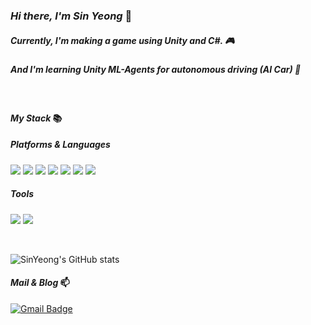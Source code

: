 ### *Hi there, I'm Sin Yeong* 👋

##### Currently, I'm making a game using Unity and C#. 🎮
##### And I'm learning Unity ML-Agents for autonomous driving (AI Car) 🌱
<br>

#### *My Stack* 📚

##### Platforms & Languages
<p align="horizontal">
  <img src="https://img.shields.io/badge/c-%2300599C.svg?style=for-the-badge&logo=c&logoColor=white"/>
  <img src="https://img.shields.io/badge/c%23-%23239120.svg?style=for-the-badge&logo=c-sharp&logoColor=white"/> 
  <img src="https://img.shields.io/badge/python-3670A0?style=for-the-badge&logo=python&logoColor=ffdd54"/>
  <img src="https://img.shields.io/badge/java-%23ED8B00.svg?style=for-the-badge&logo=openjdk&logoColor=white"/>
  <img src="https://img.shields.io/badge/html5-%23E34F26.svg?style=for-the-badge&logo=html5&logoColor=white"/>
  <img src="https://img.shields.io/badge/javascript-%23323330.svg?style=for-the-badge&logo=javascript&logoColor=%23F7DF1E"/>
  <img src="https://img.shields.io/badge/css3-%231572B6.svg?style=for-the-badge&logo=css3&logoColor=white"/>
</p>

##### Tools
<p align="horizontal">
  <img src="https://img.shields.io/badge/unity-%23000000.svg?style=for-the-badge&logo=unity&logoColor=white"/> 
  <img src="https://img.shields.io/badge/Android%20Studio-3DDC84.svg?style=for-the-badge&logo=android-studio&logoColor=white"/>
</p>
<br>

![SinYeong's GitHub stats](https://github-readme-stats.vercel.app/api?username=zachpaul7&show_icons=true&theme=radical&hide=stars,prs,issues)

#### *Mail & Blog* 📫
[![Gmail Badge](https://img.shields.io/badge/Gmail-d14836?style=flat-square&logo=Gmail&logoColor=white&link=mailto:zachpaul707@gmail.com)](mailto:zachpaul707@gmail.com)
